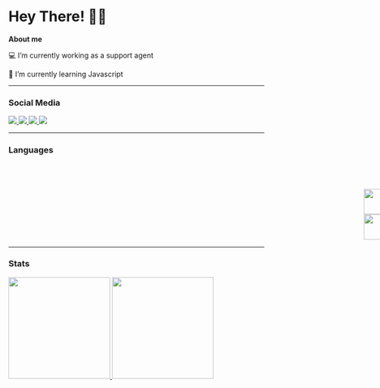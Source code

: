 <h1> Hey There! 🖖🖖 </h1>

 <p><strong> About me </strong><p>
 <p> 💻 I’m currently working as a support agent </p>
 <p> 🌱 I’m currently learning Javascript</p> 

<hr>
   <h3> Social Media </h3>
   
   <a href="https://www.facebook.com/matheus.brasil.391" target="_blank"> <img src="https://img.shields.io/badge/Facebook-1877F2?style=for-the-badge&logo=facebook&logoColor=white"/> </a>
   <a href="https://www.instagram.com/matheus_brasil95/" target="_blank"> <img src="https://img.shields.io/badge/Instagram-E4405F?style=for-the-badge&logo=instagram&logoColor=white"/> </a>
   <a href="https://www.linkedin.com/in/matheusbrasil95/" target="_blank"> <img src="https://img.shields.io/badge/LinkedIn-0077B5?style=for-the-badge&logo=linkedin&logoColor=white"/> </a>
   <a href="mailto:brasil.m.95@gmail.com" target="_blank"> <img src="https://img.shields.io/badge/Gmail-D14836?style=for-the-badge&logo=gmail&logoColor=white"/> </a>
 
   
   
   
   
<hr>
  
<h3> Languages </h3>
<div style="display:inline-block">
  <img style="margin-left:100em" height="50" width="50" src="https://cdn.jsdelivr.net/gh/devicons/devicon/icons/html5/html5-plain-wordmark.svg" />
  <img style="margin-left:50em" height="50" width="50" src="https://cdn.jsdelivr.net/gh/devicons/devicon/icons/javascript/javascript-plain.svg" />
  <img style="margin-left:50em" height="50" width="50" src="https://cdn.jsdelivr.net/gh/devicons/devicon/icons/css3/css3-plain-wordmark.svg" />
</div>

<hr>
  
 <h3> Stats </h3> 
 
<div>
  <a href="https://github.com/Matheus-Pereira95">
  <img height="200em" src="https://github-readme-stats.vercel.app/api?username=Matheus-Pereira95&show_icons=true&theme=dark"/>
  <img height="200em" src="https://github-readme-stats.vercel.app/api/top-langs/?username=Matheus-Pereira95&layout=compact)](https://github.com/Matheus-Pereira95/github-readme-stats">

</div>

<!--
**Matheus-Pereira95/Matheus-Pereira95** is a ✨ _special_ ✨ repository because its `README.md` (this file) appears on your GitHub profile.

Here are some ideas to get you started:

- 🔭 I’m currently working on ...
- 🌱 I’m currently learning ...
- 👯 I’m looking to collaborate on ...
- 🤔 I’m looking for help with ...
- 💬 Ask me about ...
- 📫 How to reach me: ...
- 😄 Pronouns: ...
- ⚡ Fun fact: ...
-->
